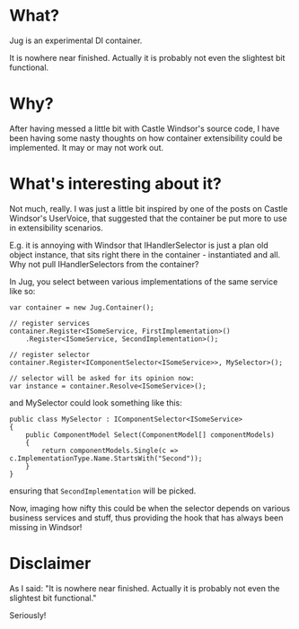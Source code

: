 What?
====

Jug is an experimental DI container.

It is nowhere near finished. Actually it is probably not even the slightest bit functional.

Why?
====

After having messed a little bit with Castle Windsor's source code, I have been having some nasty thoughts on how container extensibility could be implemented. It may or may not work out.

What's interesting about it?
====

Not much, really. I was just a little bit inspired by one of the posts on Castle Windsor's UserVoice, that suggested that the container be put more to use in extensibility scenarios.

E.g. it is annoying with Windsor that IHandlerSelector is just a plan old object instance, that sits right there in the container - instantiated and all. Why not pull IHandlerSelectors from the container?

In Jug, you select between various implementations of the same service like so:

	var container = new Jug.Container();
	
	// register services
	container.Register<ISomeService, FirstImplementation>()
		.Register<ISomeService, SecondImplementation>();

	// register selector
	container.Register<IComponentSelector<ISomeService>>, MySelector>();

	// selector will be asked for its opinion now:
	var instance = container.Resolve<ISomeService>();

and MySelector could look something like this:

	public class MySelector : IComponentSelector<ISomeService>
	{
		public ComponentModel Select(ComponentModel[] componentModels)
		{
			return componentModels.Single(c => c.ImplementationType.Name.StartsWith("Second"));
		}
	}

ensuring that `SecondImplementation` will be picked.

Now, imaging how nifty this could be when the selector depends on various business services and stuff, thus providing the hook that has always been missing in Windsor!

Disclaimer
====

As I said: "It is nowhere near finished. Actually it is probably not even the slightest bit functional."

Seriously!
